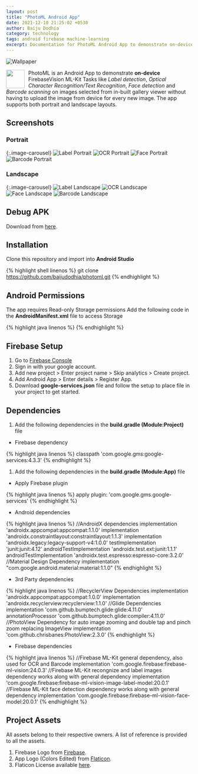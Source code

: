 ```yaml
---
layout: post
title: "PhotoML Android App"
date: 2021-12-10 21:25:02 +0530
author: Baiju Dodhia
category: technology
tags: android firebase machine-learning
excerpt: Documentation for PhotoML Android App to demonstrate on-device FirebaseVision ML-Kit Tasks like Label detection, Optical Character Recognition/Text Recognition, Face detection and Barcode scanning.
---
```


![Wallpaper](https://source.unsplash.com/1600x600/?code)

<img src="https://baijudodhia.github.io/blog/assets/images/photoml-firebase-android-app/photomllogoedited.png" align="left" width="50" style="margin-right:10px;">

PhotoML is an Android App to demonstrate **on-device** FirebaseVision ML-Kit Tasks like _Label detection_, _Optical Character Recognition/Text Recognition_, _Face detection_ and _Barcode scanning_ on images selected from in-built gallery viewer without having to upload the image from device for every new image. The app supports both portrait and landscape layouts.

## Screenshots

### Portrait

{:.image-carousel}
![Label Portrait](https://baijudodhia.github.io/blog/assets/images/photoml-firebase-android-app/PortraitLabel.gif)
![OCR Portrait](https://baijudodhia.github.io/blog/assets/images/photoml-firebase-android-app/PortraitOCR.gif)
![Face Portrait](https://baijudodhia.github.io/blog/assets/images/photoml-firebase-android-app/PortraitFace.gif)
![Barcode Portrait](https://baijudodhia.github.io/blog/assets/images/photoml-firebase-android-app/PortraitBarcode.gif)

### Landscape

{:.image-carousel}
![Label Landscape](https://baijudodhia.github.io/blog/assets/images/photoml-firebase-android-app/LandLabel.gif)
![OCR Landscape](https://baijudodhia.github.io/blog/assets/images/photoml-firebase-android-app/LandOCR.gif)
![Face Landscape](https://baijudodhia.github.io/blog/assets/images/photoml-firebase-android-app/LandFace.gif)
![Barcode Landscape](https://baijudodhia.github.io/blog/assets/images/photoml-firebase-android-app/LandBarcode.gif)

## Debug APK

Download from [here](https://github.com/baijudodhia/photoml/blob/master/apk/photoml-debug-app.apk).

## Installation

Clone this repository and import into **Android Studio**

{% highlight shell linenos %}
git clone https://github.com/baijudodhia/photoml.git
{% endhighlight %}

## Android Permissions

The app requires Read-only Storage permissions
Add the following code in the **AndroidManifest.xml** file to access Storage

{% highlight java linenos %}
<uses-permission android:name="android.permission.READ_EXTERNAL_STORAGE" />
{% endhighlight %}

## Firebase Setup

1. Go to [Firebase Console](https://console.firebase.google.com)
2. Sign in with your google account.
3. Add new project > Enter project name > Skip analytics > Create project.
4. Add Android App > Enter details > Register App.
5. Download **google-services.json** file and follow the setup to place file in your project to get started.

## Dependencies

1. Add the following dependencies in the **build.gradle (Module:Project)** file

- Firebase dependency

{% highlight java linenos %}
classpath 'com.google.gms:google-services:4.3.3'
{% endhighlight %}

1. Add the following dependencies in the **build.gradle (Module:App)** file

- Apply Firebase plugin

{% highlight java linenos %}
apply plugin: 'com.google.gms.google-services'
{% endhighlight %}

- Android dependencies

{% highlight java linenos %}
//AndroidX dependencies
implementation 'androidx.appcompat:appcompat:1.1.0'
implementation 'androidx.constraintlayout:constraintlayout:1.1.3'
implementation 'androidx.legacy:legacy-support-v4:1.0.0'
testImplementation 'junit:junit:4.12'
androidTestImplementation 'androidx.test.ext:junit:1.1.1'
androidTestImplementation 'androidx.test.espresso:espresso-core:3.2.0'
//Material Design Dependency
implementation "com.google.android.material:material:1.1.0"
{% endhighlight %}

- 3rd Party dependencies

{% highlight java linenos %}
//RecyclerView Dependencies
implementation 'androidx.appcompat:appcompat:1.0.0'
implementation 'androidx.recyclerview:recyclerview:1.1.0'
//Glide Dependencies
implementation 'com.github.bumptech.glide:glide:4.11.0'
annotationProcessor 'com.github.bumptech.glide:compiler:4.11.0'
//PhotoView Dependency for auto image zooming and double tap and pinch zoom replacing ImageView
implementation 'com.github.chrisbanes:PhotoView:2.3.0'
{% endhighlight %}

- Firebase dependencies

{% highlight java linenos %}
//Firebase ML-Kit general dependency, also used for OCR and Barcode
implementation 'com.google.firebase:firebase-ml-vision:24.0.3'
//Firebase ML-Kit recongnize and label images dependency works along with general dependency
implementation 'com.google.firebase:firebase-ml-vision-image-label-model:20.0.1'
//Firebase ML-Kit face detection dependency works along with general dependency
implementation 'com.google.firebase:firebase-ml-vision-face-model:20.0.1'
{% endhighlight %}

## Project Assets

All assets belong to their respective owners. A list of reference is provided to all the assets.

1. Firebase Logo from [Firebase](https://firebase.google.com/brand-guidelines).
2. App Logo (Colors Edited) from [Flaticon](https://www.flaticon.com/free-icon/gallery_758462?term=gallery&page=1&position=40).
3. Flaticon License available [here](https://github.com/baijudodhia/photoml/blob/master/app/src/main/assets/FlaticonLicense.pdf).
